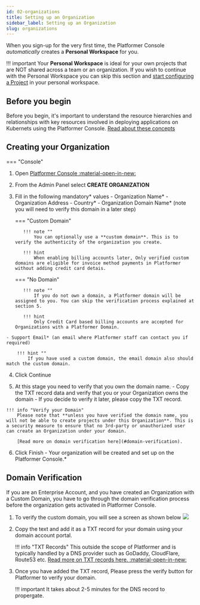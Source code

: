 ```yaml
---
id: 02-organizations
title: Setting up an Organization
sidebar_label: Setting up an Organization
slug: organizations
---
```



When you sign-up for the very first time, the Platformer Console *automatically* creates a **Personal Workspace** for you.

!!! important 
    Your **Personal Workspace** is ideal for your own projects that are NOT shared across a team or an organization. If you wish to continue with the Personal Workspace you can skip this section and [start configuring a Project](./projects) in your personal workspace.

## Before you begin

Before you begin, it's important to understand the resource hierarchies and relationships with key resources involved in deploying applications on Kubernets using the Platformer Console.
[Read about these concepts](../../welcome/01-resource-hierachies)


## Creating your Organization

=== "Console"

  1. Open <a href="https://beta.console.platformer.com/" target="_"> Platformer Console :material-open-in-new:</a>

  2. From the Admin Panel select **CREATE ORGANIZATION**

  3. Fill in the following mandatory* values
    - Organization Name*
    - Organization Address
    - Country*
    - Organization Domain Name* (note you will need to verify this domain in a later step)

        === "Custom Domain"

            !!! note ""
                You can optionally use a **custom domain**. This is to verify the authenticity of the organization you create. 
            
            !!! hint
                When enabling billing accounts later, Only verified custom domains are eligible for invoice method payments in Platformer without adding credit card detais.
                

        === "No Domain"
        
            !!! note ""
                If you do not own a domain, a Platformer domain will be assigned to you. You can skip the verification process explained at section 5.

            !!! hint
                Only Credit Card based billing accounts are accepted for Organizations with a Platformer Domain.  

    - Support Email* (an email where Platformer staff can contact you if required)
     
        !!! hint ""
            If you have used a custom domain, the email domain also should match the custom domain.

  4. Click Continue

  5. At this stage you need to verify that you own the domain name.
    - Copy the TXT record data and verify that you or your Organization owns the domain
    - If you decide to verify it later, please copy the TXT record.

    !!! info "Verify your Domain"
        Please note that **unless you have verified the domain name, you will not be able to create projects under this Organization**. This is a security measure to ensure that no 3rd-party or unauthorized user can create an Organization under your domain.

        [Read more on domain verification here](#domain-verification).
  6. Click Finish - Your organization will be created and set up on the Platformer Console.*




## Domain Verification

If you are an Enterprise Account, and you have created an Organization with a Custom Domain, you have to go through the domain verification process before the organization gets activated in Platformer Console.

1. To verify the custom domain, you will see a screen as shown below
  ![](/assets/images//docs/custom-domain.png)

2. Copy the text and add it as a TXT record for your domain using your domain account portal.

    !!! info "TXT Records"
        This outside the scope of Platformer and is typically handled by a DNS provider such as GoDaddy, CloudFlare, Route53 etc. <a href="https://www.cloudflare.com/learning/dns/dns-records/dns-txt-record/" target="_"> Read more on TXT records here. :material-open-in-new:</a>

3. Once you have added the TXT record, Please press the verify button for Platformer to verify your domain.
  
    !!! important 
        It takes about 2-5 minutes for the DNS record to propergate.